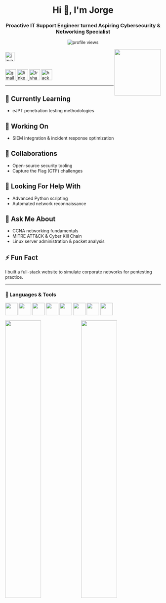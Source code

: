 <h1 align="center">Hi 👋, I'm Jorge</h1>
<h3 align="center">Proactive IT Support Engineer turned Aspiring Cybersecurity & Networking Specialist</h3>

<p align="center">
  <img src="https://komarev.com/ghpvc/?username=jvele12&label=Profile%20views&color=0e75b6&style=flat" alt="profile views" />
</p>

<img align="right" height="150" src="https://cdn-icons-png.flaticon.com/512/11268/11268870.png"  />

###

<div align="left">
  <img src="https://cdn.jsdelivr.net/gh/devicons/devicon/icons/javascript/javascript-original.svg" height="30" alt="javascript logo"  />
  <img width="12" />
</div>

###

<div align="left">
  <a href="jorgeveleceo90@gmail.com" target="_blank">
    <img src="https://img.shields.io/static/v1?message=Gmail&logo=gmail&label=&color=D14836&logoColor=white&labelColor=&style=for-the-badge" height="35" alt="gmail logo"  />
  </a>
  <a href="https://www.linkedin.com/in/jorge-v-11bb99279/" target="_blank">
    <img src="https://img.shields.io/static/v1?message=LinkedIn&logo=linkedin&label=&color=0077B5&logoColor=white&labelColor=&style=for-the-badge" height="35" alt="linkedin logo"  />
  </a>
  <img src="https://img.shields.io/static/v1?message=TryHackMe&logo=tryhackme&label=&color=88cc14&logoColor=white&labelColor=&style=for-the-badge" height="35" alt="tryhackme logo"  />
  <img src="https://img.shields.io/static/v1?message=HackerRank&logo=hackerrank&label=&color=2EC866&logoColor=white&labelColor=&style=for-the-badge" height="35" alt="hackerrank logo"  />
</div>


---

## 🌱 Currently Learning
- eJPT penetration testing methodologies

## 🔭 Working On
- SIEM integration & incident response optimization

## 👯 Collaborations
- Open-source security tooling  
- Capture the Flag (CTF) challenges

## 🤝 Looking For Help With
- Advanced Python scripting  
- Automated network reconnaissance

## 💬 Ask Me About
- CCNA networking fundamentals  
- MITRE ATT&CK & Cyber Kill Chain  
- Linux server administration & packet analysis

## ⚡ Fun Fact
I built a full-stack website to simulate corporate networks for pentesting practice.

---

### 🔧 Languages & Tools

<p align="left">
  <img src="https://cdn.jsdelivr.net/gh/devicons/devicon/icons/javascript/javascript-original.svg" width="40" />
  <img src="https://cdn.jsdelivr.net/gh/devicons/devicon/icons/html5/html5-original.svg" width="40" />
  <img src="https://cdn.jsdelivr.net/gh/devicons/devicon/icons/css3/css3-original.svg" width="40" />
  <img src="https://cdn.jsdelivr.net/gh/devicons/devicon/icons/python/python-original.svg" width="40" />
  <img src="https://cdn.jsdelivr.net/gh/devicons/devicon/icons/azure/azure-original.svg" width="40" />
  <img src="https://cdn.jsdelivr.net/gh/devicons/devicon/icons/linux/linux-original.svg" width="40" />
  <img src="https://cdn.jsdelivr.net/gh/devicons/devicon/icons/mysql/mysql-original.svg" width="40" />
  <img src="https://cdn.jsdelivr.net/gh/devicons/devicon/icons/ssh/ssh-original.svg" width="40" />
</p>

<p align="left">
  <img src="https://github-readme-stats.vercel.app/api?username=jvele12&show_icons=true&locale=en" width="48%" />
  <img src="https://github-readme-stats.vercel.app/api/top-langs/?username=jvele12&layout=compact&locale=en" width="48%" />
